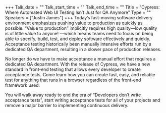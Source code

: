 +++
Talk_date = ""
Talk_start_time = ""
Talk_end_time = ""
Title = "Cypress: Where Automated Web UI Testing Isn’t Just for QA Anymore"
Type = ""
Speakers = ["Justin James"]
+++
Today’s fast-moving software delivery environment emphasizes pushing value to production as quickly as possible. “Value to production” implicitly requires high quality—low quality is of little value to anyone! —which means teams need to focus on being able to specify, build, test, and deploy software effectively and quickly. Acceptance testing historically been manually intensive efforts run by a dedicated QA department, resulting in a slower pace of production releases.

No longer do we have to make acceptance a manual effort that requires a dedicated QA department.   With the release of Cypress, we have a new standard in front-end testing that allows every developer to create acceptance tests.  Come learn how you can create fast, easy, and reliable test for anything that runs in a browser regardless of the front-end framework used.

You will walk away ready to end the era of “Developers don’t write acceptance tests”, start writing acceptance tests for all of your projects and remove a major barrier to implementing continuous delivery.
